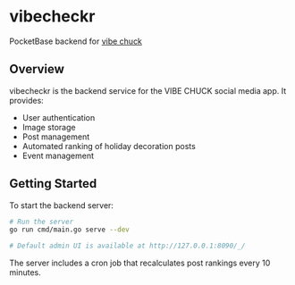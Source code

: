 # vibecheckr

PocketBase backend for [vibe chuck](www.github.com/we-be/vibe-check)

## Overview

vibecheckr is the backend service for the VIBE CHUCK social media app. It provides:
- User authentication
- Image storage
- Post management
- Automated ranking of holiday decoration posts
 - Event management

## Getting Started

To start the backend server:

```bash
# Run the server
go run cmd/main.go serve --dev

# Default admin UI is available at http://127.0.0.1:8090/_/
```

The server includes a cron job that recalculates post rankings every 10 minutes.
